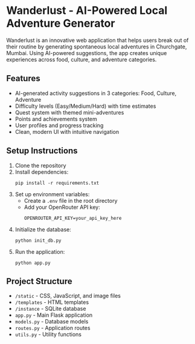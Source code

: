 # Wanderlust - AI-Powered Local Adventure Generator

Wanderlust is an innovative web application that helps users break out of their routine by generating spontaneous local adventures in Churchgate, Mumbai. Using AI-powered suggestions, the app creates unique experiences across food, culture, and adventure categories.

## Features

- AI-generated activity suggestions in 3 categories: Food, Culture, Adventure
- Difficulty levels (Easy/Medium/Hard) with time estimates
- Quest system with themed mini-adventures
- Points and achievements system
- User profiles and progress tracking
- Clean, modern UI with intuitive navigation

## Setup Instructions

1. Clone the repository
2. Install dependencies:
   ```
   pip install -r requirements.txt
   ```
3. Set up environment variables:
   - Create a `.env` file in the root directory
   - Add your OpenRouter API key:
     ```
     OPENROUTER_API_KEY=your_api_key_here
     ```
4. Initialize the database:
   ```
   python init_db.py
   ```
5. Run the application:
   ```
   python app.py
   ```

## Project Structure

- `/static` - CSS, JavaScript, and image files
- `/templates` - HTML templates
- `/instance` - SQLite database
- `app.py` - Main Flask application
- `models.py` - Database models
- `routes.py` - Application routes
- `utils.py` - Utility functions
